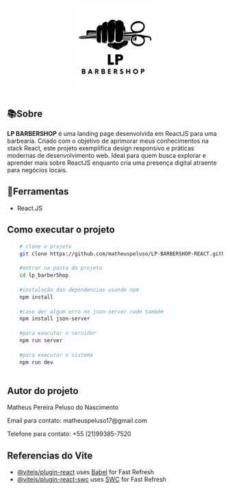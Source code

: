 <h1 align="center">
    <img src="./src/assets/logo-preto.png" width="200px">
    <br>
</h1>

## 📚Sobre

**LP BARBERSHOP** é uma landing page desenvolvida em ReactJS para uma barbearia. Criado com o objetivo de aprimorar meus conhecimentos na stack React, este projeto exemplifica design responsivo e práticas modernas de desenvolvimento web. Ideal para quem busca explorar e aprender mais sobre ReactJS enquanto cria uma presença digital atraente para negócios locais.

## 🔨Ferramentas

- React.JS


## Como executar o projeto
```bash
    # clone o projeto
    git clone https://github.com/matheuspeluso/LP-BARBERSHOP-REACT.githttps://github.com/matheuspeluso/LP-BARBERSHOP-REACT.git

    #entrar na pasta do projeto
    cd lp_barberShop

    #instalação das dependencias usando npm 
    npm install 

    #caso der algum erro no json-server rode também 
    npm install json-server

    #para executar o servidor 
    npm run server

    #para executar o sistema 
    npm run dev
    
```
## Autor do projeto
<p>Matheus Pereira Peluso do Nascimento</p>
<p>Email para contato: matheuspeluso17@gmail.com</p>
<p>Telefone para contato: +55 (21)99385-7520</p>

## Referencias do Vite

- [@vitejs/plugin-react](https://github.com/vitejs/vite-plugin-react/blob/main/packages/plugin-react/README.md) uses [Babel](https://babeljs.io/) for Fast Refresh
- [@vitejs/plugin-react-swc](https://github.com/vitejs/vite-plugin-react-swc) uses [SWC](https://swc.rs/) for Fast Refresh

